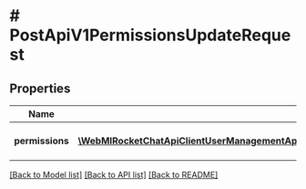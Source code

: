 # # PostApiV1PermissionsUpdateRequest

## Properties

Name | Type | Description | Notes
------------ | ------------- | ------------- | -------------
**permissions** | [**\WebMIRocketChatApiClientUserManagementApi\Model\PostApiV1PermissionsUpdateRequestPermissionsInner[]**](PostApiV1PermissionsUpdateRequestPermissionsInner.md) | The array of roles to overwrite. |

[[Back to Model list]](../../README.md#models) [[Back to API list]](../../README.md#endpoints) [[Back to README]](../../README.md)
